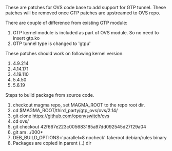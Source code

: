 These are patches for OVS code base to add support for GTP tunnel.
These patches will be removed once GTP patches are upstreamed to OVS repo.

There are couple of difference from existing GTP module:
1. GTP kernel module is included as part of OVS module. So no need
   to insert gtp.ko
2. GTP tunnel type is changed to 'gtpu'

These patches should work on following kernel version:
1. 4.9.214
2. 4.14.171
3. 4.19.110
4. 5.4.50
5. 5.6.19

Steps to build package from source code.
1. checkout magma repo, set MAGMA_ROOT to the repo root dir.
2. cd $MAGMA_ROOT/third_party/gtp_ovs/ovs/2.14/
3. git clone https://github.com/openvswitch/ovs
4. cd ovs/
5. git checkout 42f667e223c005683185a97dd092545d27f29a04
6. git am ../000*
7. DEB_BUILD_OPTIONS='parallel=8 nocheck' fakeroot debian/rules binary
8. Packages are copied in parent (..) dir

